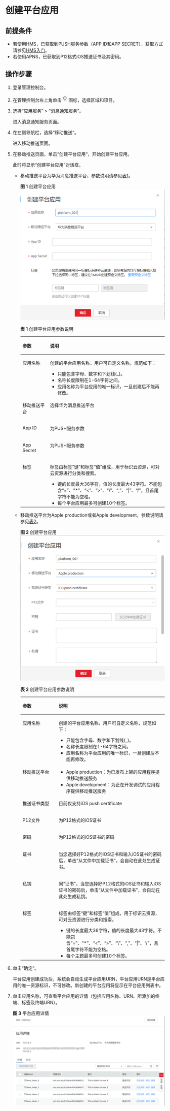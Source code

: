 # 创建平台应用<a name="smn_ug_0022"></a>

## 前提条件<a name="section15138112616581"></a>

-   若使用HMS，已获取到PUSH服务参数（APP ID和APP SECRET），获取方式请参见[HMS入门](HMS入门.md)。
-   若使用APNS，已获取到P12格式iOS推送证书及其密码。

## 操作步骤<a name="section514973615550"></a>

1.  登录管理控制台。
2.  在管理控制台左上角单击![](figures/icon-region.png)图标，选择区域和项目。
3.  选择“应用服务” \> “消息通知服务”。

    进入消息通知服务页面。

4.  在左侧导航栏，选择“移动推送“。

    进入移动推送页面。

5.  在移动推送页面，单击“创建平台应用“，开始创建平台应用。

    此时将显示“创建平台应用”对话框。

    -   移动推送平台为华为消息推送平台，参数说明请参见[表1](#table1733410171414)。

        **图 1**  创建平台应用<a name="fig592902975613"></a>  
        ![](figures/创建平台应用.png "创建平台应用")

        **表 1**  创建平台应用参数说明

        <a name="table1733410171414"></a>
        <table><thead align="left"><tr id="row1033480141412"><th class="cellrowborder" valign="top" width="19%" id="mcps1.2.3.1.1"><p id="p833418011414"><a name="p833418011414"></a><a name="p833418011414"></a>参数</p>
        </th>
        <th class="cellrowborder" valign="top" width="81%" id="mcps1.2.3.1.2"><p id="p113344014144"><a name="p113344014144"></a><a name="p113344014144"></a>说明</p>
        </th>
        </tr>
        </thead>
        <tbody><tr id="row833412010145"><td class="cellrowborder" valign="top" width="19%" headers="mcps1.2.3.1.1 "><p id="p1333415021413"><a name="p1333415021413"></a><a name="p1333415021413"></a>应用名称</p>
        </td>
        <td class="cellrowborder" valign="top" width="81%" headers="mcps1.2.3.1.2 "><p id="zh-cn_topic_0043394871_p44258107153632"><a name="zh-cn_topic_0043394871_p44258107153632"></a><a name="zh-cn_topic_0043394871_p44258107153632"></a>创建的平台应用名称，用户可自定义名称，规范如下：</p>
        <a name="zh-cn_topic_0043394871_ul40971925153757"></a><a name="zh-cn_topic_0043394871_ul40971925153757"></a><ul id="zh-cn_topic_0043394871_ul40971925153757"><li>只能包含字母、数字和下划线(_)。</li><li>名称长度限制在1-64字符之间。</li><li>应用名称为平台应用的唯一标识，一旦创建后不能再修改。</li></ul>
        </td>
        </tr>
        <tr id="row2342115214268"><td class="cellrowborder" valign="top" width="19%" headers="mcps1.2.3.1.1 "><p id="p234235211263"><a name="p234235211263"></a><a name="p234235211263"></a>移动推送平台</p>
        </td>
        <td class="cellrowborder" valign="top" width="81%" headers="mcps1.2.3.1.2 "><p id="p33422052132618"><a name="p33422052132618"></a><a name="p33422052132618"></a>选择华为消息推送平台</p>
        </td>
        </tr>
        <tr id="row1233418051419"><td class="cellrowborder" valign="top" width="19%" headers="mcps1.2.3.1.1 "><p id="p1233470191417"><a name="p1233470191417"></a><a name="p1233470191417"></a>App ID</p>
        </td>
        <td class="cellrowborder" valign="top" width="81%" headers="mcps1.2.3.1.2 "><p id="p1334303142"><a name="p1334303142"></a><a name="p1334303142"></a>为PUSH服务参数</p>
        </td>
        </tr>
        <tr id="row93346013146"><td class="cellrowborder" valign="top" width="19%" headers="mcps1.2.3.1.1 "><p id="p2350120101412"><a name="p2350120101412"></a><a name="p2350120101412"></a>App Secret</p>
        </td>
        <td class="cellrowborder" valign="top" width="81%" headers="mcps1.2.3.1.2 "><p id="p1258323643414"><a name="p1258323643414"></a><a name="p1258323643414"></a>为PUSH服务参数</p>
        </td>
        </tr>
        <tr id="row7997184012249"><td class="cellrowborder" valign="top" width="19%" headers="mcps1.2.3.1.1 "><p id="p1771744410247"><a name="p1771744410247"></a><a name="p1771744410247"></a>标签</p>
        </td>
        <td class="cellrowborder" valign="top" width="81%" headers="mcps1.2.3.1.2 "><p id="p860661310433"><a name="p860661310433"></a><a name="p860661310433"></a>标签由标签“键”和标签“值”组成，用于标识云资源，可对云资源进行分类和搜索。</p>
        <a name="ul1560610134435"></a><a name="ul1560610134435"></a><ul id="ul1560610134435"><li>键的长度最大36字符，值的长度最大43字符。不能包含“=”、“*”、“&lt;”、“&gt;”、“\”、“,”、“|”、“/”，且首尾字符不能为空格。</li><li>每个平台应用最多可创建10个标签。</li></ul>
        </td>
        </tr>
        </tbody>
        </table>

    -   移动推送平台为Apple production或者Apple development，参数说明请参见[表2](#table010418511201)。

        **图 2**  创建平台应用<a name="fig1710313514208"></a>  
        ![](figures/创建平台应用-9.png "创建平台应用-9")

        **表 2**  创建平台应用参数说明

        <a name="table010418511201"></a>
        <table><thead align="left"><tr id="row131031053206"><th class="cellrowborder" valign="top" width="25%" id="mcps1.2.3.1.1"><p id="p191031512204"><a name="p191031512204"></a><a name="p191031512204"></a>参数</p>
        </th>
        <th class="cellrowborder" valign="top" width="75%" id="mcps1.2.3.1.2"><p id="p16103158208"><a name="p16103158208"></a><a name="p16103158208"></a>说明</p>
        </th>
        </tr>
        </thead>
        <tbody><tr id="row510320532011"><td class="cellrowborder" valign="top" width="25%" headers="mcps1.2.3.1.1 "><p id="p151031052205"><a name="p151031052205"></a><a name="p151031052205"></a>应用名称</p>
        </td>
        <td class="cellrowborder" valign="top" width="75%" headers="mcps1.2.3.1.2 "><p id="p161032582017"><a name="p161032582017"></a><a name="p161032582017"></a>创建的平台应用名称，用户可自定义名称，规范如下：</p>
        <a name="ul13103852205"></a><a name="ul13103852205"></a><ul id="ul13103852205"><li>只能包含字母、数字和下划线(_)。</li><li>名称长度限制在1-64字符之间。</li><li>应用名称为平台应用的唯一标识，一旦创建后不能再修改。</li></ul>
        </td>
        </tr>
        <tr id="row141049562013"><td class="cellrowborder" valign="top" width="25%" headers="mcps1.2.3.1.1 "><p id="p1510319512017"><a name="p1510319512017"></a><a name="p1510319512017"></a>移动推送平台</p>
        </td>
        <td class="cellrowborder" valign="top" width="75%" headers="mcps1.2.3.1.2 "><a name="ul7104125132018"></a><a name="ul7104125132018"></a><ul id="ul7104125132018"><li>Apple production：为已发布上架的应用程序提供移动推送服务</li><li>Apple development：为正在开发调试的应用程序提供移动推送服务</li></ul>
        </td>
        </tr>
        <tr id="row1310435162015"><td class="cellrowborder" valign="top" width="25%" headers="mcps1.2.3.1.1 "><p id="p161047512014"><a name="p161047512014"></a><a name="p161047512014"></a>推送证书类型</p>
        </td>
        <td class="cellrowborder" valign="top" width="75%" headers="mcps1.2.3.1.2 "><p id="p11040520203"><a name="p11040520203"></a><a name="p11040520203"></a>目前仅支持iOS push certificate</p>
        </td>
        </tr>
        <tr id="row101040519205"><td class="cellrowborder" valign="top" width="25%" headers="mcps1.2.3.1.1 "><p id="p61045514201"><a name="p61045514201"></a><a name="p61045514201"></a>P12文件</p>
        </td>
        <td class="cellrowborder" valign="top" width="75%" headers="mcps1.2.3.1.2 "><p id="p91044562016"><a name="p91044562016"></a><a name="p91044562016"></a>为P12格式的iOS证书</p>
        </td>
        </tr>
        <tr id="row18104125182012"><td class="cellrowborder" valign="top" width="25%" headers="mcps1.2.3.1.1 "><p id="p610412572014"><a name="p610412572014"></a><a name="p610412572014"></a>密码</p>
        </td>
        <td class="cellrowborder" valign="top" width="75%" headers="mcps1.2.3.1.2 "><p id="p1510410582020"><a name="p1510410582020"></a><a name="p1510410582020"></a>为P12格式的iOS证书的密码</p>
        </td>
        </tr>
        <tr id="row1710414522017"><td class="cellrowborder" valign="top" width="25%" headers="mcps1.2.3.1.1 "><p id="p111046592010"><a name="p111046592010"></a><a name="p111046592010"></a>证书</p>
        </td>
        <td class="cellrowborder" valign="top" width="75%" headers="mcps1.2.3.1.2 "><p id="p11047511204"><a name="p11047511204"></a><a name="p11047511204"></a>当您选择好P12格式的iOS证书和输入iOS证书的密码后，单击“从文件中加载证书”，会自动在此处生成证书。</p>
        </td>
        </tr>
        <tr id="row31044517206"><td class="cellrowborder" valign="top" width="25%" headers="mcps1.2.3.1.1 "><p id="p201043510205"><a name="p201043510205"></a><a name="p201043510205"></a>私钥</p>
        </td>
        <td class="cellrowborder" valign="top" width="75%" headers="mcps1.2.3.1.2 "><p id="p41048592017"><a name="p41048592017"></a><a name="p41048592017"></a>同“证书”，当您选择好P12格式的iOS证书和输入iOS证书的密码后，单击“从文件中加载证书”，会自动在此处生成私钥。</p>
        </td>
        </tr>
        <tr id="row4104253207"><td class="cellrowborder" valign="top" width="25%" headers="mcps1.2.3.1.1 "><p id="p210411519208"><a name="p210411519208"></a><a name="p210411519208"></a>标签</p>
        </td>
        <td class="cellrowborder" valign="top" width="75%" headers="mcps1.2.3.1.2 "><p id="p1104165122015"><a name="p1104165122015"></a><a name="p1104165122015"></a>标签由标签“键”和标签“值”组成，用于标识云资源，可对云资源进行分类和搜索。</p>
        <a name="ul121048514208"></a><a name="ul121048514208"></a><ul id="ul121048514208"><li>键的长度最大36字符，值的长度最大43字符。不能包含“=”、“*”、“&lt;”、“&gt;”、“\”、“,”、“|”、“/”，且首尾字符不能为空格。</li><li>每个主题最多可创建10个标签。</li></ul>
        </td>
        </tr>
        </tbody>
        </table>

6.  单击“确定”。

    平台应用创建成功后，系统会自动生成平台应用URN，平台应用URN是平台应用的唯一资源标识，不可修改。新创建的平台应用将显示在平台应用列表中。

7.  单击应用名称，可查看平台应用的详情（包括应用名称、URN、所添加的终端、标签及终端URN）。

    **图 3**  平台应用详情<a name="fig42812369241"></a>  
    ![](figures/平台应用详情.png "平台应用详情")


